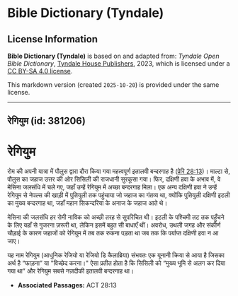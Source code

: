 # Bible Dictionary (Tyndale)

## License Information

**Bible Dictionary (Tyndale)** is based on and adapted from: _Tyndale Open Bible Dictionary_, [Tyndale House Publishers](https://tyndaleopenresources.com/), 2023, which is licensed under a [CC BY-SA 4.0 license](https://creativecommons.org/licenses/by-sa/4.0/legalcode.en).

This markdown version (created `2025-10-20`) is provided under the same license.



--------------------------------

## रेगियुम (id: 381206)

रेगियुम
=======

रोम की अपनी यात्रा में पौलुस द्वारा दौरा किया गया महत्वपूर्ण इतालवी बन्दरगाह है ([प्रेरि 28:13](https://ref.ly/Acts28:13))। माल्टा से, पौलुस का जहाज उत्तर की ओर सिसिली की राजधानी सुरकूसा गया। फिर, दक्षिणी हवा के अभाव में, वे मेसिना जलसंधि में चले गए, जहाँ उन्हें रेगियुम में अच्छा बन्दरगाह मिला। एक अन्य दक्षिणी हवा ने उन्हें रेगियुम से नेपल्स की खाड़ी में पुतियुली तक पहुंचाया जो जहाज का गंतव्य था, क्योंकि पुतियुली दक्षिणी इटली का मुख्य बन्दरगाह था, जहाँ महान सिकन्दरिया के अनाज के जहाज आते थे।

मेसिना की जलसंधि हर रोमी नाविक को अच्छी तरह से सुपरिचित थी। इटली के पश्चिमी तट तक पहुँचने के लिए यहाँ से गुजरना ज़रूरी था, लेकिन इसमें बहुत सी बाधाएँ थीं। अवरोध, उथली जगह और संकीर्ण चौड़ाई के कारण जहाजों को रेगियुम में तब तक रुकना पड़ता था जब तक कि पर्याप्त दक्षिणी हवा न आ जाए।

यह नाम रेगियुम (आधुनिक रेजियो या रेजियो डि कैलाब्रिया) संभवतः एक यूनानी क्रिया से आया है जिसका अर्थ है “फाड़ना” या "विच्छेद करना।" ऐसा प्रतीत होता है कि सिसिली को “मुख्य भूमि से अलग कर दिया गया था” और रेगियुम सबसे नज़दीकी इतालवी बन्दरगाह था।

* **Associated Passages:** ACT 28:13

